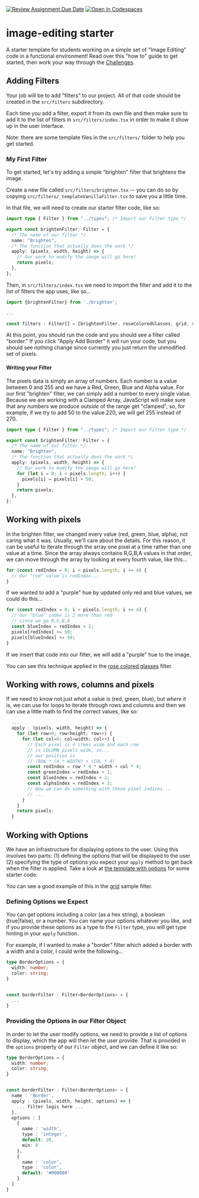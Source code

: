 [![Review Assignment Due Date](https://classroom.github.com/assets/deadline-readme-button-24ddc0f5d75046c5622901739e7c5dd533143b0c8e959d652212380cedb1ea36.svg)](https://classroom.github.com/a/6ezD8j_4)
[![Open in Codespaces](https://classroom.github.com/assets/launch-codespace-7f7980b617ed060a017424585567c406b6ee15c891e84e1186181d67ecf80aa0.svg)](https://classroom.github.com/open-in-codespaces?assignment_repo_id=13377594)
# image-editing starter

A starter template for students working on a simple set of "Image Editing" code in a functional environment! Read over this "how to" guide to get started, then work your way through the [Challenges](./CHALLENGES.md).

## Adding Filters

Your job will be to add "filters" to our project. All of that code should be created in the `src/filters` subdirectory.

Each time you add a filter, export it from its own file and then make sure to add it to the list of filters in `src/filters/index.tsx`
in order to make it show up in the user interface.

Note: there are some template files in the `src/filters/` folder to help
you get started.

### My First Filter

To get started, let's try adding a simple "brighten" filter that brightens the image.

Create a new file called `src/filters/brighten.tsx` -- you can do so by copying
`src/filters/_templateVanillaFilter.tsx` to save you a little time.

In that file, we will need to create our starter filter code, like so:

```typescript
import type { Filter } from "../types"; /* Import our Filter type */

export const brightenFilter: Filter = {
  /* The name of our filter */
  name: "Brighten",
  /* The function that actually does the work */
  apply: (pixels, width, height) => {
    // Our work to modify the image will go here!
    return pixels;
  },
};
```

Then, in `src/filters/index.tsx` we need to import the filter and add it to the list of filters
the app uses, like so...

```typescript
import {brightenFilter} from './brighten';

...

const filters : Filter[] = [brightenFilter, roseColoredGlasses, grid, vignette]
```

At this point, you should run the code and you should see a filter called "border." If you click "Apply Add Border" it will run your code, but you should see nothing change since currently you just return the unmodified set of pixels.

#### Writing your Filter

The pixels data is simply an array of numbers. Each number is a value between 0 and 255 and we have a Red, Green, Blue
and Alpha value. For our first "brighten" filter, we can simply add a number to every single value. Because we are
working with a Clamped Array, JavaScript will make sure that any numbers we produce _outside_ of the range get "clamped", so, for example, if we try to add 50 to the value 220, we will get 255 instead of 270.

```typescript
import type { Filter } from "../types"; /* Import our Filter type */

export const brightenFilter: Filter = {
  /* The name of our filter */
  name: "Brighten",
  /* The function that actually does the work */
  apply: (pixels, width, height) => {
    // Our work to modify the image will go here!
    for (let i = 0; i < pixels.length; i++) {
      pixels[i] = pixels[i] + 50;
    }
    return pixels;
  },
};
```

## Working with pixels

In the brighten filter, we changed every value (red, green, blue, alpha), not caring what it was. Usually, we'll care about the details. For this reason, it can be useful to iterate through the array one pixel at a time rather than one value at a time. Since the array always contains R,G,B,A values in that order, we can move through the array by looking at every fourth value, like this...

```typescript
for (const redIndex = 0; i < pixels.length; i += 4) {
  // Our "red" value is redIndex...
}
```

If we wanted to add a "purple" hue by updated only red and blue values, we could do this...

```typescript
for (const redIndex = 0; i < pixels.length; i += 4) {
  // Our "blue" index is 2 more than red
  // since we go R,G,B,A
  const blueIndex = redIndex + 2;
  pixels[redIndex] += 50;
  pixels[blueIndex] += 50;
}
```

If we insert that code into our filter, we will add a "purple" hue to the image.

You can see this technique applied in the [rose colored glasses](./src/filters/samples/roseColoredGlasses.tsx) filter.

## Working with rows, columns and pixels

If we need to know not just _what_ a value is (red, green, blue), but _where_ it is, we can use for loops to iterate through rows and columns and then we can use a little math to find the correct values, like so:

```typescript
  ...
  apply : (pixels, width, height) => {
    for (let row=0; row<height; row++) {
      for (let col=0; col<width; col++) {
        // Each pixel is 4 items wide and each row
        // is COLUMN pixels wide, so...
        // our position is
        // (ROW * (4 * WIDTH) + (COL * 4)
        const redIndex = row * 4 * width + col * 4;
        const greenIndex = redIndex + 1;
        const blueIndex = redIndex + 2;
        const alphaIndex = redIndex + 3;
        // Now we can do something with these pixel indices...
        // ...
      }
    }
    return pixels;
  }

```

## Working with Options

We have an infrastructure for displaying options to the user. Using this involves two parts: (1) defining the options that will be displayed to the user (2) specifying the type of options you expect your `apply` method to get back when the filter is applied. Take a look at [the template with options](./src/filters/_templateWithOptions.tsx) for some starter code.

You can see a good example of this in the [grid](./src/filters/samples/grid.tsx) sample filter.

### Defining Options we Expect

You can get options including a color (as a hex string), a boolean (true|false), or a number. You can name your options whatever you like, and if you provide these options as a type to the `Filter` type, you will get type hinting in your `apply` function.

For example, if I wanted to make a "border" filter which added
a border with a width and a color, I could write the following...

```typescript
type BorderOptions = {
  width: number;
  color: string;
}


const borderFilter : Filter<BorderOptions> = {
  ...
}
```

### Providing the Options in our Filter Object

In order to let the user modify options, we need to provide a list of options to display, which the app will then let the user provide. That is provided in the `options` property of our `Filter` object, and we can define it like so:

```typescript
type BorderOptions = {
  width: number;
  color: string;
}


const borderFilter : Filter<BorderOptions> = {
  name : 'Border',
  apply : (pixels, width, height, options) => {
    ... filter logic here ...
  },
  options : [
    {
      name : 'width',
      type : 'integer',
      default: 20,
      min: 0
    },
    {
      name : 'color',
      type : 'color',
      default: '#000000'
    }
  ]
}
```
